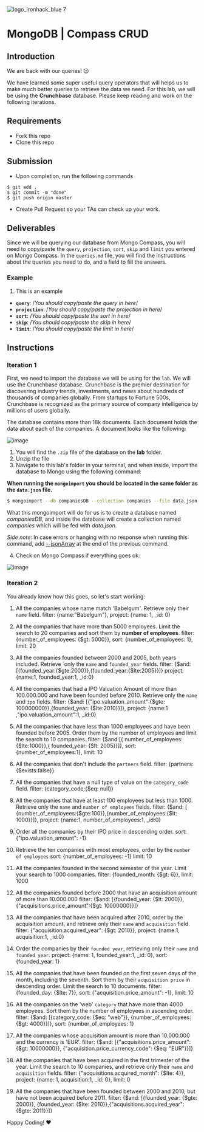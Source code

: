 ![logo_ironhack_blue 7](https://user-images.githubusercontent.com/23629340/40541063-a07a0a8a-601a-11e8-91b5-2f13e4e6b441.png)

# MongoDB | Compass CRUD

## Introduction

We are back with our queries! :wink:

We have learned some super useful query operators that will helps us to make much better queries to retrieve the data we need. For this lab, we will be using the **Crunchbase** database. Please keep reading and work on the following iterations.

## Requirements

- Fork this repo
- Clone this repo

## Submission

- Upon completion, run the following commands

```
$ git add .
$ git commit -m "done"
$ git push origin master
```

- Create Pull Request so your TAs can check up your work.

## Deliverables

Since we will be querying our database from Mongo Compass, you will need to copy/paste the `query`, `projection`, `sort`, `skip` and `limit` you entered on Mongo Compass. In the `queries.md` file, you will find the instructions about the queries you need to do, and a field to fill the answers.

### Example

1. This is an example

- **`query`**: /_You should copy/paste the query in here_/
- **`projection`**: /_You should copy/paste the projection in here_/
- **`sort`**: /_You should copy/paste the sort in here_/
- **`skip`**: /_You should copy/paste the skip in here_/
- **`limit`**: /_You should copy/paste the limit in here_/

## Instructions

### Iteration 1

First, we need to import the database we will be using for the `lab`. We will use the Crunchbase database. Crunchbase is the premier destination for discovering industry trends, investments, and news about hundreds of thousands of companies globally. From startups to Fortune 500s, Crunchbase is recognized as the primary source of company intelligence by millions of users globally.

The database contains more than 18k documents. Each document holds the data about each of the companies. A document looks like the following:

![image](https://user-images.githubusercontent.com/23629340/36494916-d6db1770-1733-11e8-903e-5119b3c1b688.png)

1. You will find the `.zip` file of the database on the **lab** folder.
2. Unzip the file
3. Navigate to this lab's folder in your terminal, and when inside, import the database to Mongo using the following command:

**When running the `mongoimport` you should be located in the same folder as the `data.json` file.**

```bash
$ mongoimport --db companiesDB --collection companies --file data.json
```

What this mongoimport will do for us is to create a database named _companiesDB_, and inside the database will create a collection named _companies_ which will be fed with _data.json_.

_Side note_: In case errors or hanging with no response when running this command, add [--jsonArray](https://docs.mongodb.com/manual/reference/program/mongoimport/#cmdoption-mongoimport-jsonarray) at the end of the previous command.

4. Check on Mongo Compass if everything goes ok:

![image](https://user-images.githubusercontent.com/23629340/36534191-1f1bc5ec-17c6-11e8-9463-4945679b98c0.png)

### Iteration 2

You already know how this goes, so let's start working:

1. All the companies whose name match 'Babelgum'. Retrieve only their `name` field.
   filter: {name:"Babelgum"},
   project: {name: 1, _id: 0}

2. All the companies that have more than 5000 employees. Limit the search to 20 companies and sort them by **number of employees**.
    filter: {number_of_employees: {$gt: 5000}},
    sort: {number_of_employees: 1},
    limit: 20

3. All the companies founded between 2000 and 2005, both years included. Retrieve ´only the `name` and `founded_year` fields.
    filter: {$and:[{founded_year:{$gte:2000}},{founded_year:{$lte:2005}}]}
    project: {name:1, founded_year:1, _id:0}

4. All the companies that had a IPO Valuation Amount of more than 100.000.000 and have been founded before 2010. Retrieve only the `name` and `ipo` fields.
    filter: {$and: [{"ipo.valuation_amount":{$gte: 100000000}},{founded_year: {$lte:2010}}]},
    project: {name:1 ,"ipo.valuation_amount":1, _id:0}

5. All the companies that have less than 1000 employees and have been founded before 2005. Order them by the number of employees and limit the search to 10 companies.
    filter: {$and:[{ number_of_employees:{$lte:1000}},{ founded_year: {$lt: 2005}}]},
    sort: {number_of_employees:1},
    limit: 10

6. All the companies that don't include the `partners` field.
    filter: {partners: {$exists:false}}

7. All the companies that have a null type of value on the `category_code` field.
    filter: {category_code:{$eq: null}}

8. All the companies that have at least 100 employees but less than 1000. Retrieve only the `name` and `number of employees` fields.
    filter: {$and: [ {number_of_employees:{$gte:100}},{number_of_employees:{$lt: 1000}}]},
    project: {name:1, number_of_employees:1, _id:0}

9. Order all the companies by their IPO price in descending order.
    sort: {"ipo.valuation_amount": -1}

10. Retrieve the ten companies with most employees, order by the `number of employees`
    sort: {number_of_employees: -1}
    limit: 10

11. All the companies founded in the second semester of the year. Limit your search to 1000 companies.
    filter: {founded_month: {$gt: 6}},
    limit: 1000

12. All the companies founded before 2000 that have an acquisition amount of more than 10.000.000
    filter: {$and: [{founded_year: {$lt: 2000}}, {"acquisitions.price_amount":{$gt: 10000000}}]}
13. All the companies that have been acquired after 2010, order by the acquisition amount, and retrieve only their `name` and `acquisition` field.
    filter: {"acquisition.acquired_year": {$gt: 2010}},
    project: {name:1, acquisition:1, _id:0}
14. Order the companies by their `founded year`, retrieving only their `name` and `founded year`.
    project: {name: 1, founded_year:1, _id: 0},
    sort: {founded_year: 1}
15. All the companies that have been founded on the first seven days of the month, including the seventh. Sort them by their `acquisition price` in descending order. Limit the search to 10 documents.
    filter: {founded_day: {$lte: 7}},
    sort: {"acquisition.price_amount": -1},
    limit: 10

16. All the companies on the 'web' `category` that have more than 4000 employees. Sort them by the number of employees in ascending order.
    filter: {$and: [{category_code: {$eq: "web"}}, {number_of_employees: {$gt: 4000}}]},
    sort: {number_of_employees: 1}

17. All the companies whose acquisition amount is more than 10.000.000 and the currency is 'EUR'.
    filter: {$and: [{"acquisitions.price_amount":{$gt: 10000000}}, {"acquisition.price_currency_code": {$eq: "EUR"}}]}

18. All the companies that have been acquired in the first trimester of the year. Limit the search to 10 companies, and retrieve only their `name` and `acquisition` fields.
    filter: {"acquisitions.acquired_month": {$lte: 4}},
    project: {name: 1, acquisition:1, _id: 0},
    limit: 0
19. All the companies that have been founded between 2000 and 2010, but have not been acquired before 2011.
    filter: {$and: [{founded_year: {$gte: 2000}}, {founded_year: {$lte: 2010}},{"acquisitions.acquired_year": {$gte: 2011}}]}
    
Happy Coding! :heart:
